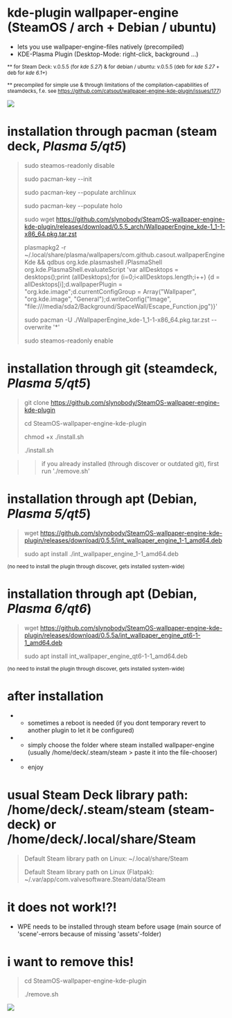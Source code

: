 # kde-plugin wallpaper-engine (SteamOS / arch + Debian / ubuntu)

* lets you use wallpaper-engine-files natively (precompiled)
* KDE-Plasma Plugin (Desktop-Mode: right-click, background ...)

<sub> ** for Steam Deck: v.0.5.5 (for *kde 5.27*)  & for debian / ubuntu: v.0.5.5 (deb for *kde 5.27* + deb for *kde 6.1+*)</sub>

<sub> ** precompiled for simple use & through limitations of the compilation-capabilities of steamdecks, f.e. see https://github.com/catsout/wallpaper-engine-kde-plugin/issues/177)</sub>

<img src="https://images.pling.com/img/00/00/78/78/79/2160403/screenshot-20240602-192228.png"/>

# installation through pacman (steam deck, *Plasma 5/qt5*)

> sudo steamos-readonly disable
>
> sudo pacman-key --init
>
> sudo pacman-key --populate archlinux
>
> sudo pacman-key --populate holo
>
> sudo wget https://github.com/slynobody/SteamOS-wallpaper-engine-kde-plugin/releases/download/0.5.5_arch/WallpaperEngine_kde-1_1-1-x86_64.pkg.tar.zst
>
> plasmapkg2 -r ~/.local/share/plasma/wallpapers/com.github.casout.wallpaperEngineKde && qdbus org.kde.plasmashell /PlasmaShell org.kde.PlasmaShell.evaluateScript 'var allDesktops = desktops();print (allDesktops);for (i=0;i<allDesktops.length;i++) {d = allDesktops[i];d.wallpaperPlugin = "org.kde.image";d.currentConfigGroup = Array("Wallpaper", "org.kde.image", "General");d.writeConfig("Image", "file:///media/sda2/Background/SpaceWall/Escape_Function.jpg")}'
>
> sudo pacman -U ./WallpaperEngine_kde-1_1-1-x86_64.pkg.tar.zst --overwrite '*'
>
> sudo steamos-readonly enable

# installation through git (steamdeck, *Plasma 5/qt5*)
> git clone https://github.com/slynobody/SteamOS-wallpaper-engine-kde-plugin
> 
> cd SteamOS-wallpaper-engine-kde-plugin
>
> chmod +x ./install.sh
>
> ./install.sh

>> if you already installed (through discover or outdated git), first run './remove.sh'

# installation through apt (Debian, *Plasma 5/qt5*)
> wget https://github.com/slynobody/SteamOS-wallpaper-engine-kde-plugin/releases/download/0.5.5/int_wallpaper_engine_1-1_amd64.deb
>
> sudo apt install ./int_wallpaper_engine_1-1_amd64.deb

<sub> (no need to install the plugin through discover, gets installed system-wide)</sub>

# installation through apt (Debian, *Plasma 6/qt6*)
> wget https://github.com/slynobody/SteamOS-wallpaper-engine-kde-plugin/releases/download/0.5.5a/int_wallpaper_engine_qt6-1-1_amd64.deb
> 
> sudo apt install int_wallpaper_engine_qt6-1-1_amd64.deb
> 
<sub>(no need to install the plugin through discover, gets installed system-wide)</sub>

# after installation
* * sometimes a reboot is needed (if you dont temporary revert to another plugin to let it be configured)
* * simply choose the folder where steam installed wallpaper-engine (usually /home/deck/.steam/steam > paste it into the file-chooser)
* * enjoy

# usual Steam Deck library path: /home/deck/.steam/steam (steam-deck) or /home/deck/.local/share/Steam
> 
> Default Steam library path on Linux: ~/.local/share/Steam
> 
> Default Steam library path on Linux (Flatpak): ~/.var/app/com.valvesoftware.Steam/data/Steam
>

# it does not work!?!
* WPE needs to be installed through steam before usage (main source of 'scene'-errors because of missing 'assets'-folder)

# i want to remove this!
> cd SteamOS-wallpaper-engine-kde-plugin
>
> ./remove.sh
> 
<a href="https://artsandculture.google.com/experiment/viola-the-bird/nAEJVwNkp-FnrQ?cp=e30."><img src="https://images.pling.com/img/00/00/78/78/79/2160403/proxy-image1.jpeg"/></a>
